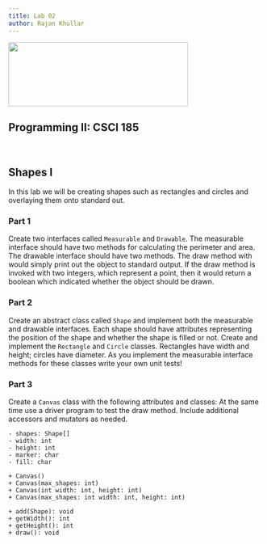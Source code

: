 ```yaml
---
title: Lab 02
author: Rajan Khullar
---
```


<img src=http://www.nyit.edu/files/communications_and_marketing/DIGITAL_LOGO_NYIT_RGB_HORIZ.png width="356" height="127" />

<br>

## Programming II: CSCI 185

<br>

## Shapes I

In this lab we will be creating shapes such as rectangles and circles and overlaying them onto standard out.


### Part 1

Create two interfaces called `Measurable` and `Drawable`. The measurable interface should have two methods for calculating the perimeter and area. The drawable interface should have two methods. The draw method with would simply print out the object to standard output. If the draw method is invoked with two integers, which represent a point, then it would return a boolean which indicated whether the object should be drawn.


### Part 2

Create an abstract class called `Shape` and implement both the measurable and drawable interfaces. Each shape should have attributes representing the position of the shape and whether the shape is filled or not. Create and implement the `Rectangle` and `Circle` classes. Rectangles have width and height; circles have diameter. As you implement the measurable interface methods for these classes write your own unit tests!

### Part 3

Create a `Canvas` class with the following attributes and classes: At the same time use a driver program to test the draw method. Include additional accessors and mutators as needed.

```
- shapes: Shape[]
- width: int
- height: int
- marker: char
- fill: char

+ Canvas()
+ Canvas(max_shapes: int)
+ Canvas(int width: int, height: int)
+ Canvas(max_shapes: int width: int, height: int)

+ add(Shape): void
+ getWidth(): int
+ getHeight(): int
+ draw(): void
```
